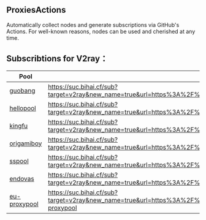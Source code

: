 ## ProxiesActions

Automatically collect nodes and generate subscriptions via GitHub's Actions. For well-known reasons, nodes can be used and cherished at any time.

## Subscribtions for V2ray：


| Pool                    |                          address|
| ----------------------- |  -------------------------------|
|[guobang](https://suc.bihai.cf/sub?target=v2ray&new_name=true&url=https%3A%2F%2Fraw.githubusercontent.com%2Fhermanb001%2FProxyTest%2Fmain%2Fsubscribe%2Fguobang)|https://suc.bihai.cf/sub?target=v2ray&new_name=true&url=https%3A%2F%2Fraw.githubusercontent.com%2Fhermanb001%2FProxyTest%2Fmain%2Fsubscribe%2Fguobang |
|[hellopool](https://suc.bihai.cf/sub?target=v2ray&new_name=true&url=https%3A%2F%2Fraw.githubusercontent.com%2Fhermanb001%2FProxyTest%2Fmain%2Fsubscribe%2Fhellopool)|https://suc.bihai.cf/sub?target=v2ray&new_name=true&url=https%3A%2F%2Fraw.githubusercontent.com%2Fhermanb001%2FProxyTest%2Fmain%2Fsubscribe%2Fhellopool|
|[kingfu](https://suc.bihai.cf/sub?target=v2ray&new_name=true&url=https%3A%2F%2Fraw.githubusercontent.com%2Fhermanb001%2FProxyTest%2Fmain%2Fsubscribe%2Fkingfu)|https://suc.bihai.cf/sub?target=v2ray&new_name=true&url=https%3A%2F%2Fraw.githubusercontent.com%2Fhermanb001%2FProxyTest%2Fmain%2Fsubscribe%2Fkingfu|
|[origamiboy](https://suc.bihai.cf/sub?target=v2ray&new_name=true&url=https%3A%2F%2Fraw.githubusercontent.com%2Fhermanb001%2FProxyTest%2Fmain%2Fsubscribe%2Forigamiboy)|https://suc.bihai.cf/sub?target=v2ray&new_name=true&url=https%3A%2F%2Fraw.githubusercontent.com%2Fhermanb001%2FProxyTest%2Fmain%2Fsubscribe%2Forigamiboy|
|[sspool](https://suc.bihai.cf/sub?target=v2ray&new_name=true&url=https%3A%2F%2Fraw.githubusercontent.com%2Fhermanb001%2FProxyTest%2Fmain%2Fsubscribe%2Fsspool)|https://suc.bihai.cf/sub?target=v2ray&new_name=true&url=https%3A%2F%2Fraw.githubusercontent.com%2Fhermanb001%2FProxyTest%2Fmain%2Fsubscribe%2Fsspool|
|[endovas](https://suc.bihai.cf/sub?target=v2ray&new_name=true&url=https%3A%2F%2Fraw.githubusercontent.com%2Fhermanb001%2FProxyTest%2Fmain%2Fsubscribe%2Fednovas)|https://suc.bihai.cf/sub?target=v2ray&new_name=true&url=https%3A%2F%2Fraw.githubusercontent.com%2Fhermanb001%2FProxyTest%2Fmain%2Fsubscribe%2Fednovas|
|[eu-proxypool](https://suc.bihai.cf/sub?target=v2ray&new_name=true&url=https%3A%2F%2Fraw.githubusercontent.com%2Fhermanb001%2FProxyTest%2Fmain%2Fsubscribe%2Feu-proxypool)|https://suc.bihai.cf/sub?target=v2ray&new_name=true&url=https%3A%2F%2Fraw.githubusercontent.com%2Fhermanb001%2FProxyTest%2Fmain%2Fsubscribe%2Feu-proxypool|
